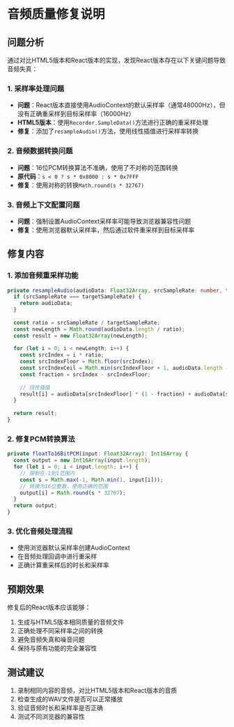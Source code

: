 # 音频质量修复说明

## 问题分析

通过对比HTML5版本和React版本的实现，发现React版本存在以下关键问题导致音频失真：

### 1. 采样率处理问题
- **问题**：React版本直接使用AudioContext的默认采样率（通常48000Hz），但没有正确重采样到目标采样率（16000Hz）
- **HTML5版本**：使用`Recorder.SampleData()`方法进行正确的重采样处理
- **修复**：添加了`resampleAudio()`方法，使用线性插值进行采样率转换

### 2. 音频数据转换问题
- **问题**：16位PCM转换算法不准确，使用了不对称的范围转换
- **原代码**：`s < 0 ? s * 0x8000 : s * 0x7FFF`
- **修复**：使用对称的转换`Math.round(s * 32767)`

### 3. 音频上下文配置问题
- **问题**：强制设置AudioContext采样率可能导致浏览器兼容性问题
- **修复**：使用浏览器默认采样率，然后通过软件重采样到目标采样率

## 修复内容

### 1. 添加音频重采样功能
```typescript
private resampleAudio(audioData: Float32Array, srcSampleRate: number, targetSampleRate: number): Float32Array {
  if (srcSampleRate === targetSampleRate) {
    return audioData;
  }
  
  const ratio = srcSampleRate / targetSampleRate;
  const newLength = Math.round(audioData.length / ratio);
  const result = new Float32Array(newLength);
  
  for (let i = 0; i < newLength; i++) {
    const srcIndex = i * ratio;
    const srcIndexFloor = Math.floor(srcIndex);
    const srcIndexCeil = Math.min(srcIndexFloor + 1, audioData.length - 1);
    const fraction = srcIndex - srcIndexFloor;
    
    // 线性插值
    result[i] = audioData[srcIndexFloor] * (1 - fraction) + audioData[srcIndexCeil] * fraction;
  }
  
  return result;
}
```

### 2. 修复PCM转换算法
```typescript
private floatTo16BitPCM(input: Float32Array): Int16Array {
  const output = new Int16Array(input.length);
  for (let i = 0; i < input.length; i++) {
    // 限制在-1到1范围内
    const s = Math.max(-1, Math.min(1, input[i]));
    // 转换为16位整数，使用正确的范围
    output[i] = Math.round(s * 32767);
  }
  return output;
}
```

### 3. 优化音频处理流程
- 使用浏览器默认采样率创建AudioContext
- 在音频处理回调中进行重采样
- 正确计算重采样后的时长和采样率

## 预期效果

修复后的React版本应该能够：
1. 生成与HTML5版本相同质量的音频文件
2. 正确处理不同采样率之间的转换
3. 避免音频失真和噪音问题
4. 保持与原有功能的完全兼容性

## 测试建议

1. 录制相同内容的音频，对比HTML5版本和React版本的音质
2. 检查生成的WAV文件是否可以正常播放
3. 验证音频时长和采样率是否正确
4. 测试不同浏览器的兼容性